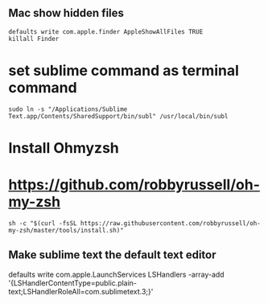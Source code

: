 ## Mac show hidden files

```
defaults write com.apple.finder AppleShowAllFiles TRUE
killall Finder
```

# set sublime command as terminal command

```
sudo ln -s "/Applications/Sublime Text.app/Contents/SharedSupport/bin/subl" /usr/local/bin/subl
```

# Install Ohmyzsh

# https://github.com/robbyrussell/oh-my-zsh

```
sh -c "$(curl -fsSL https://raw.githubusercontent.com/robbyrussell/oh-my-zsh/master/tools/install.sh)"
```

## Make sublime text the default text editor

defaults write com.apple.LaunchServices LSHandlers -array-add '{LSHandlerContentType=public.plain-text;LSHandlerRoleAll=com.sublimetext.3;}'
